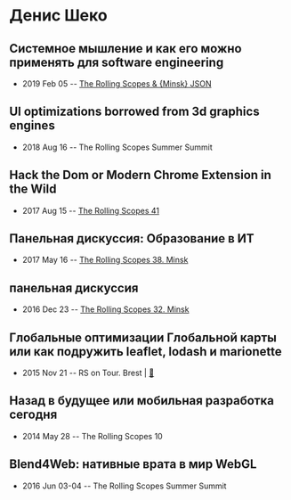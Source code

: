 # Денис Шеко

## Системное мышление и как его можно применять для software engineering
- 2019 Feb 05 -- [The Rolling Scopes &amp; {Minsk} JSON](https://www.youtube.com/watch?v=gdpMFxWDwJg)    
## UI optimizations borrowed from 3d graphics engines
- 2018 Aug 16 -- The Rolling Scopes Summer Summit    
## Hack the Dom or Modern Chrome Extension in the Wild
- 2017 Aug 15 -- [The Rolling Scopes 41](https://www.youtube.com/watch?v=wdys2FjFFXs&t=6145s)    
## Панельная дискуссия: Образование в ИТ
- 2017 May 16 -- [The Rolling Scopes 38. Minsk](https://www.youtube.com/watch?v=pgyoeqaNIzQ)    
## панельная дискуссия
- 2016 Dec 23 -- [The Rolling Scopes 32. Minsk](https://www.youtube.com/watch?v=qLxO9Pgx05M)    
## Глобальные оптимизации Глобальной карты или как подружить leaflet, lodash и marionette
- 2015 Nov 21 -- RS on Tour. Brest  | [:notebook:](http://rolling-scopes.github.io/slides/rs20/global-map-performance.pptx)  
## Назад в будущее или мобильная разработка сегодня
- 2014 May 28 -- The Rolling Scopes 10    
## Blend4Web: нативные врата в мир WebGL
- 2016 Jun 03-04 -- The Rolling Scopes Summer Summit    
